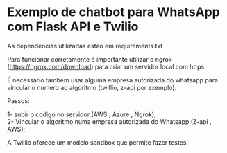 # Exemplo de chatbot para WhatsApp com Flask API e Twilio

As dependências utilizadas estão em requirements.txt

Para funcionar corretamente é importante utilizar o ngrok (https://ngrok.com/download) para criar um servidor local com https. 

É necessário também usar alguma empresa autorizada do whatsapp para vincular o numero ao algoritmo (twillio, z-api por exemplo).

Passos:

1- subir o codigo no servidor (AWS , Azure , Ngrok);  
2- Vincular o algoritmo numa empresa autorizada do Whatsapp (Z-api , AWS);

A Twillio oferece um modelo sandbox que permite fazer testes. 
